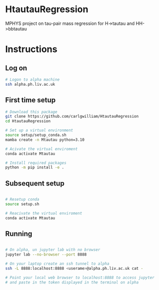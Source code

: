 # HtautauRegression

MPHYS project on tau-pair mass regression for H->tautau and HH->bbtautau 

# Instructions

## Log on

```bash
# Logon to alpha machine
ssh alpha.ph.liv.ac.uk
```

## First time setup

```bash
# Download this package
git clone https://github.com/carlgwilliam/HtautauRegression
cd HtautauRegression

# Set up a virtual environment
source setup/setup_conda.sh
mamba create -n Mtautau python=3.10

# Acivate the virtual enviroment
conda activate Mtautau

# Install required packages
python -m pip install -e .
```

## Subsequent setup

```bash

# Resetup conda
source setup.sh

# Reacivate the virtual enviroment
conda activate Mtautau
```

## Running

```bash

# On alpha, un jupyter lab with no browser
jupyter lab --no-browser --port 8888

# On your laptop create an ssh tunnel to alpha
ssh -L 8888:localhost:8888 <userame>@alpha.ph.liv.ac.uk cat -

# Point your local web browser to localhost:8888 to access jupyter
# and paste in the token displayed in the terminal on alpha
```




